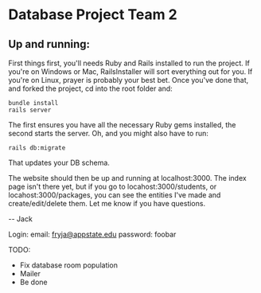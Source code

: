 # Database Project Team 2

## Up and running:
First things first, you'll needs Ruby and Rails installed to run the project. If you're on Windows or Mac, RailsInstaller will sort everything out for you. If you're on Linux, prayer is probably your best bet. Once you've done that, and forked the project, cd into the root folder and:

    bundle install
    rails server

The first ensures you have all the necessary Ruby gems installed, the second starts the server. Oh, and you might also have to run:

    rails db:migrate

That updates your DB schema.

The website should then be up and running at localhost:3000. The index page isn't there yet, but if you go to locahost:3000/students, or locahost:3000/packages, you can see the entities I've made and create/edit/delete them. Let me know if you have questions.

-- Jack

Login:
email: fryja@appstate.edu
password: foobar

TODO:
* Fix database room population
* Mailer
* Be done